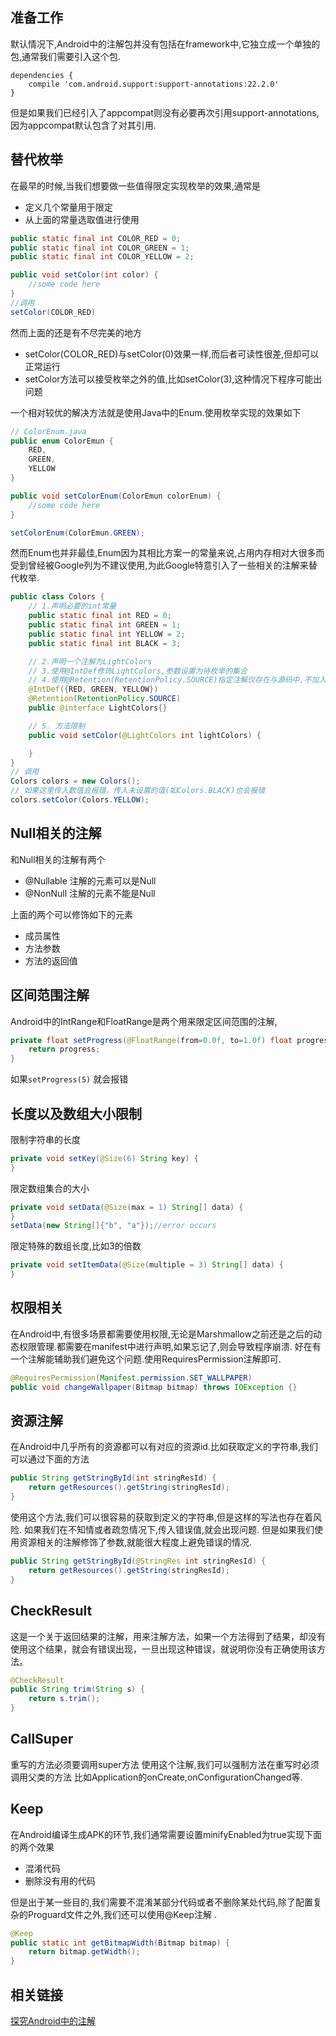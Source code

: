 ## 准备工作
默认情况下,Android中的注解包并没有包括在framework中,它独立成一个单独的包,通常我们需要引入这个包.
```
dependencies {
    compile 'com.android.support:support-annotations:22.2.0'
}
```
但是如果我们已经引入了appcompat则没有必要再次引用support-annotations,因为appcompat默认包含了对其引用.

## 替代枚举
在最早的时候,当我们想要做一些值得限定实现枚举的效果,通常是

* 定义几个常量用于限定
* 从上面的常量选取值进行使用
```java
public static final int COLOR_RED = 0;
public static final int COLOR_GREEN = 1;
public static final int COLOR_YELLOW = 2;

public void setColor(int color) {
    //some code here
}
//调用
setColor(COLOR_RED)
```
然而上面的还是有不尽完美的地方

* setColor(COLOR_RED)与setColor(0)效果一样,而后者可读性很差,但却可以正常运行
* setColor方法可以接受枚举之外的值,比如setColor(3),这种情况下程序可能出问题

一个相对较优的解决方法就是使用Java中的Enum.使用枚举实现的效果如下
```Java
// ColorEnum.java
public enum ColorEmun {
    RED,
    GREEN,
    YELLOW
}

public void setColorEnum(ColorEmun colorEnum) {
    //some code here
}

setColorEnum(ColorEmun.GREEN);
```
然而Enum也并非最佳,Enum因为其相比方案一的常量来说,占用内存相对大很多而受到曾经被Google列为不建议使用,为此Google特意引入了一些相关的注解来替代枚举.
```java
public class Colors {
    // 1.声明必要的int常量
    public static final int RED = 0;
    public static final int GREEN = 1;
    public static final int YELLOW = 2;
    public static final int BLACK = 3;

    // 2.声明一个注解为LightColors
    // 3.使用@IntDef修饰LightColors,参数设置为待枚举的集合
    // 4.使用@Retention(RetentionPolicy.SOURCE)指定注解仅存在与源码中,不加入到class文件中
    @IntDef({RED, GREEN, YELLOW})
    @Retention(RetentionPolicy.SOURCE)
    public @interface LightColors{}

    // 5. 方法限制
    public void setColor(@LightColors int lightColors) {

    }
}
// 调用
Colors colors = new Colors();
// 如果这里传入数值会报错，传入未设置的值(如Colors.BLACK)也会报错
colors.setColor(Colors.YELLOW);
```

## Null相关的注解
和Null相关的注解有两个

* @Nullable 注解的元素可以是Null
* @NonNull 注解的元素不能是Null

上面的两个可以修饰如下的元素
* 成员属性
* 方法参数
* 方法的返回值

## 区间范围注解
Android中的IntRange和FloatRange是两个用来限定区间范围的注解,
```java
private float setProgress(@FloatRange(from=0.0f, to=1.0f) float progress) {
    return progress;
}
```
如果`setProgress(5)` 就会报错

## 长度以及数组大小限制
限制字符串的长度
```java
private void setKey(@Size(6) String key) {
}
```
限定数组集合的大小
```java
private void setData(@Size(max = 1) String[] data) {
}
setData(new String[]{"b", "a"});//error occurs
```
限定特殊的数组长度,比如3的倍数
```java
private void setItemData(@Size(multiple = 3) String[] data) {
}
```

## 权限相关
在Android中,有很多场景都需要使用权限,无论是Marshmallow之前还是之后的动态权限管理.都需要在manifest中进行声明,如果忘记了,则会导致程序崩溃. 好在有一个注解能辅助我们避免这个问题.使用RequiresPermission注解即可.
```java
@RequiresPermission(Manifest.permission.SET_WALLPAPER)
public void changeWallpaper(Bitmap bitmap) throws IOException {}
```

## 资源注解
在Android中几乎所有的资源都可以有对应的资源id.比如获取定义的字符串,我们可以通过下面的方法
```java
public String getStringById(int stringResId) {
    return getResources().getString(stringResId);
}
```
使用这个方法,我们可以很容易的获取到定义的字符串,但是这样的写法也存在着风险.
如果我们在不知情或者疏忽情况下,传入错误值,就会出现问题. 但是如果我们使用资源相关的注解修饰了参数,就能很大程度上避免错误的情况.
```java
public String getStringById(@StringRes int stringResId) {
    return getResources().getString(stringResId);
}
```

## CheckResult
这是一个关于返回结果的注解，用来注解方法，如果一个方法得到了结果，却没有使用这个结果，就会有错误出现，一旦出现这种错误，就说明你没有正确使用该方法。
```java
@CheckResult
public String trim(String s) {
    return s.trim();
}
```

## CallSuper
重写的方法必须要调用super方法
使用这个注解,我们可以强制方法在重写时必须调用父类的方法 比如Application的onCreate,onConfigurationChanged等.

## Keep
在Android编译生成APK的环节,我们通常需要设置minifyEnabled为true实现下面的两个效果

* 混淆代码
* 删除没有用的代码

但是出于某一些目的,我们需要不混淆某部分代码或者不删除某处代码,除了配置复杂的Proguard文件之外,我们还可以使用@Keep注解 .
```java
@Keep
public static int getBitmapWidth(Bitmap bitmap) {
    return bitmap.getWidth();
}
```

## 相关链接

[探究Android中的注解](http://droidyue.com/blog/2016/08/14/android-annnotation/)
